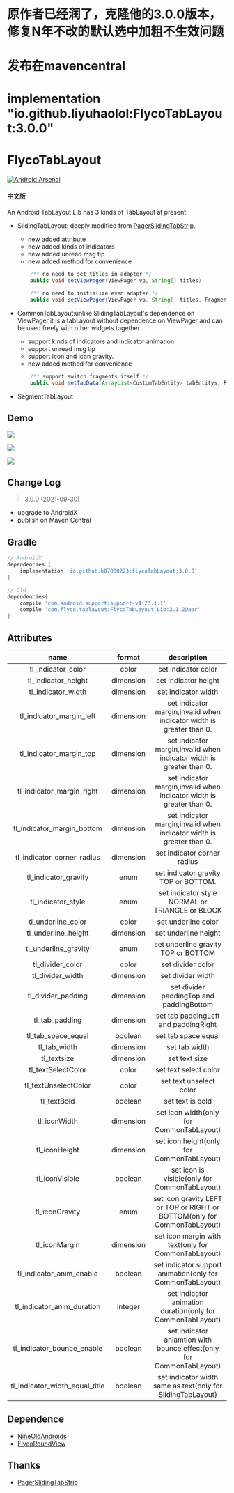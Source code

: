 # 原作者已经润了，克隆他的3.0.0版本，修复N年不改的默认选中加粗不生效问题
# 发布在mavencentral
# implementation "io.github.liyuhaolol:FlycoTabLayout:3.0.0"
# FlycoTabLayout
[![Android Arsenal](https://img.shields.io/badge/Android%20Arsenal-FlycoTabLayout-green.svg?style=true)](https://android-arsenal.com/details/1/2756)
#### [中文版](https://github.com/H07000223/FlycoTabLayout/blob/master/README_CN.md)
An Android TabLayout Lib has 3 kinds of TabLayout at present.

* SlidingTabLayout: deeply modified from [PagerSlidingTabStrip](https://github.com/jpardogo/PagerSlidingTabStrip).
    * new added attribute
    * new added kinds of indicators
    * new added unread msg tip
    * new added method for convenience
    
    ```java
        /** no need to set titles in adapter */
        public void setViewPager(ViewPager vp, String[] titles)
        
        /** no need to initialize even adapter */
        public void setViewPager(ViewPager vp, String[] titles, FragmentActivity fa, ArrayList<Fragment> fragments) 
    ```

* CommonTabLayout:unlike SlidingTabLayout's dependence on ViewPager,it is a tabLayout without dependence on ViewPager and 
can be used freely with other widgets together.
    * support kinds of indicators and indicator animation
    * support unread msg tip
    * support icon and icon gravity.
    * new added method for convenience
    
    ```java
        /** support switch fragments itself */
        public void setTabData(ArrayList<CustomTabEntity> tabEntitys, FragmentManager fm, int containerViewId, ArrayList<Fragment> fragments)
    ```

* SegmentTabLayout

## Demo
![](https://github.com/H07000223/FlycoTabLayout/blob/master/preview_1.gif)

![](https://github.com/H07000223/FlycoTabLayout/blob/master/preview_2.gif)

![](https://github.com/H07000223/FlycoTabLayout/blob/master/preview_3.gif)


## Change Log

 > 3.0.0 (2021-09-30)
   - upgrade to AndroidX
   - publish on Maven Central


## Gradle

```groovy
// AndroidX
dependencies {
    implementation 'io.github.h07000223:flycoTabLayout:3.0.0'
}

// Old
dependencies{
    compile 'com.android.support:support-v4:23.1.1'
    compile 'com.flyco.tablayout:FlycoTabLayout_Lib:2.1.2@aar'
}
```

## Attributes

|name|format|description|
|:---:|:---:|:---:|
| tl_indicator_color | color |set indicator color
| tl_indicator_height | dimension |set indicator height
| tl_indicator_width | dimension |set indicator width
| tl_indicator_margin_left | dimension |set indicator margin,invalid when indicator width is greater than 0.
| tl_indicator_margin_top | dimension |set indicator margin,invalid when indicator width is greater than 0.
| tl_indicator_margin_right | dimension |set indicator margin,invalid when indicator width is greater than 0.
| tl_indicator_margin_bottom | dimension |set indicator margin,invalid when indicator width is greater than 0.
| tl_indicator_corner_radius | dimension |set indicator corner radius
| tl_indicator_gravity | enum |set indicator gravity TOP or BOTTOM.
| tl_indicator_style | enum |set indicator style NORMAL or TRIANGLE or BLOCK
| tl_underline_color | color |set underline color
| tl_underline_height | dimension |set underline height
| tl_underline_gravity | enum |set underline gravity TOP or BOTTOM
| tl_divider_color | color |set divider color
| tl_divider_width | dimension |set divider width
| tl_divider_padding |dimension| set divider paddingTop and paddingBottom
| tl_tab_padding |dimension| set tab paddingLeft and paddingRight
| tl_tab_space_equal |boolean| set tab space equal
| tl_tab_width |dimension| set tab width
| tl_textsize |dimension| set text size
| tl_textSelectColor |color| set text select color
| tl_textUnselectColor |color|  set text unselect color
| tl_textBold |boolean| set text is bold 
| tl_iconWidth |dimension| set icon width(only for CommonTabLayout)
| tl_iconHeight |dimension|set icon height(only for CommonTabLayout)
| tl_iconVisible |boolean| set icon is visible(only for CommonTabLayout)
| tl_iconGravity |enum| set icon gravity LEFT or TOP or RIGHT or BOTTOM(only for CommonTabLayout)
| tl_iconMargin |dimension| set icon margin with text(only for CommonTabLayout)
| tl_indicator_anim_enable |boolean| set indicator support animation(only for CommonTabLayout)
| tl_indicator_anim_duration |integer| set indicator animation duration(only for CommonTabLayout)
| tl_indicator_bounce_enable |boolean| set indicator aniamtion with bounce effect(only for CommonTabLayout)
| tl_indicator_width_equal_title |boolean| set indicator width same as text(only for SlidingTabLayout)

## Dependence
*   [NineOldAndroids](https://github.com/JakeWharton/NineOldAndroids)
*   [FlycoRoundView](https://github.com/H07000223/FlycoRoundView)

## Thanks
*   [PagerSlidingTabStrip](https://github.com/jpardogo/PagerSlidingTabStrip)

